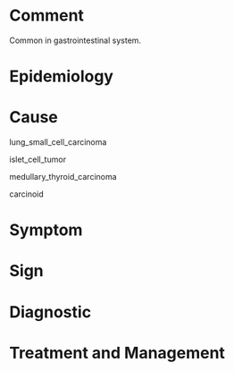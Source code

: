 # Comment

Common in gastrointestinal system.

# Epidemiology

# Cause

lung_small_cell_carcinoma

islet_cell_tumor

medullary_thyroid_carcinoma

carcinoid

# Symptom

# Sign

# Diagnostic

# Treatment and Management
